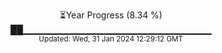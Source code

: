<p align="center">
⏳Year Progress (8.34 %) <br>
██▁▁▁▁▁▁▁▁▁▁▁▁▁▁▁▁▁▁▁▁▁▁▁▁▁▁▁▁ <br>
<sub>Updated: Wed, 31 Jan 2024 12:29:12 GMT</sub>
</p>

